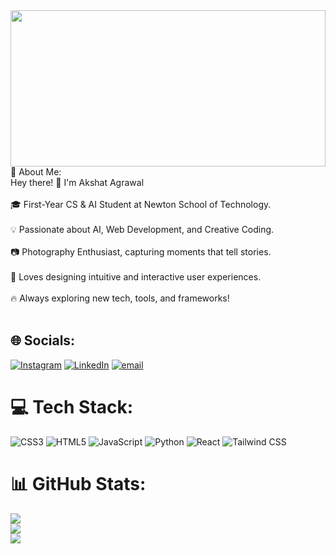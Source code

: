 <img src ="https://miro.medium.com/v2/resize:fit:900/1*b29pJKZqp6Jxb3rd9QlJiw.png" style="width:100%;height:250px;object-fit:cover;object-position:center">
💫 About Me:<br>
Hey there! 👋 I'm Akshat Agrawal<br><br>🎓 First-Year CS & AI Student at Newton School of Technology.<br><br>💡 Passionate about AI, Web Development, and Creative Coding.<br><br>📷 Photography Enthusiast, capturing moments that tell stories.<br><br>🎨 Loves designing intuitive and interactive user experiences.<br><br>🔥 Always exploring new tech, tools, and frameworks!<br><br>


## 🌐 Socials:
[![Instagram](https://img.shields.io/badge/Instagram-%23E4405F.svg?logo=Instagram&logoColor=white)](https://instagram.com/https://www.instagram.com/akshat_agrawal.14/) [![LinkedIn](https://img.shields.io/badge/LinkedIn-%230077B5.svg?logo=linkedin&logoColor=white)](https://linkedin.com/in/https://www.linkedin.com/in/akshat-agrawal-955347316/) [![email](https://img.shields.io/badge/Email-D14836?logo=gmail&logoColor=white)](mailto:akshata.14feb@gmail.com) 

# 💻 Tech Stack:
![CSS3](https://img.shields.io/badge/css3-%231572B6.svg?style=for-the-badge&logo=css3&logoColor=white) ![HTML5](https://img.shields.io/badge/html5-%23E34F26.svg?style=for-the-badge&logo=html5&logoColor=white) ![JavaScript](https://img.shields.io/badge/javascript-%23323330.svg?style=for-the-badge&logo=javascript&logoColor=%23F7DF1E) ![Python](https://img.shields.io/badge/python-3670A0?style=for-the-badge&logo=python&logoColor=ffdd54)
<img src="https://img.shields.io/badge/react-%2300D1F2.svg?style=for-the-badge&logo=react&logoColor=white" alt="React">
    <img src="https://img.shields.io/badge/tailwind_css-%2338B2AC.svg?style=for-the-badge&logo=tailwindcss&logoColor=white" alt="Tailwind CSS">
# 📊 GitHub Stats:
![](https://github-readme-stats.vercel.app/api?username=Akshuu1&theme=radical&hide_border=true&include_all_commits=true&count_private=true)<br/>
![](https://github-readme-streak-stats.herokuapp.com/?user=Akshuu1&theme=radical&hide_border=true)<br/>
![](https://github-readme-stats.vercel.app/api/top-langs/?username=Akshuu1&theme=radical&hide_border=true&include_all_commits=true&count_private=true&layout=compact)

